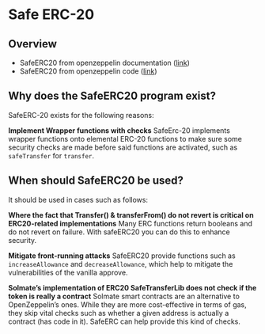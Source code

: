 # Safe ERC-20

## Overview
- SafeERC20 from openzeppelin documentation ([link](https://docs.openzeppelin.com/contracts/2.x/api/token/erc20#SafeERC20))
- SafeERC20 from openzeppelin code ([link](https://github.com/OpenZeppelin/openzeppelin-contracts/blob/master/contracts/token/ERC20/utils/SafeERC20.sol))

## Why does the SafeERC20 program exist?

SafeERC-20 exists for the following reasons:

**Implement Wrapper functions with checks** 
SafeErc-20 implements wrapper functions onto elemental ERC-20 functions to make sure some security checks are made before said functions are activated, such as `safeTransfer` for `transfer`.

## When should SafeERC20 be used?
It should be used in cases such as follows:

**Where the fact that Transfer() & transferFrom() do not revert is critical on ERC20-related implementations**
Many ERC functions return booleans and do not revert on failure. With safeERC20 you can do this to enhance security.

**Mitigate front-running attacks**
SafeERC20 provide functions such as `increaseAllowance` and `decreaseAllowance`, which help to mitigate the vulnerabilities of the vanilla approve.

**Solmate’s implementation of ERC20 SafeTransferLib does not check if the token is really a contract**
Solmate smart contracts are an alternative to OpenZeppelin’s ones. While they are more cost-effective in terms of gas, they skip vital checks such as whether a given address is actually a contract (has code in it). SafeERC can help provide this kind of checks.